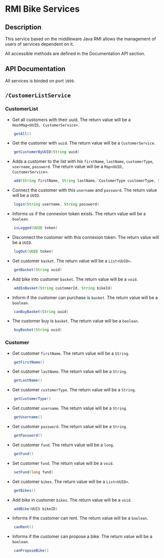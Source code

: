 # RMI Bike Services

## Description
This service based on the middleware Java RMI allows the management of users of services dependent on it.

All accessible methods are defined in the Documentation API section.

## API Documentation

All services is binded on port `1099`.

## `/CustomerListService`

### CustomerList

- Get all customers with their uuid. The return value will be a `HashMap<UUID, CustomerService>`.
```java
    getAll()
```

- Get the customer with `uuid`. The return value will be a `CustomerService`.
```java
    getCustomerByUUID(String uuid)
```

- Adds a customer to the list with his `firstName`, `lastName`, `customerType`, `username`, `password`. The return value will be a `Map<UUID, CustomerService>`.
```java
    add(String firstName, String lastName, CustomerType customerType, String username, String password)
```

- Connect the customer with this `username` and `password`. The return value will be a `UUID`.
```java
    login(String username, String password)
```

- Informs us if the connexion token exists. The return value will be a `boolean`.
```java
    isLogged(UUID token)
```

- Disconnect the customer with this connexion token. The return value will be a `UUID`.
```java
    logOut(UUID token)
```

- Get customer `basket`. The return value will be a `List<UUID>`.
```java
    getBasket(String uuid)
```

- Add bike into customer `basket`. The return value will be a `void`.
```java
    addInBasket(String customerId, String bikeId)
```

- Inform if the customer can purchase is `basket`. The return value will be a `boolean`.
```java
    canBuyBasket(String uuid)
```

- The customer buy is `basket`. The return value will be a `boolean`.
```java
    buyBasket(String uuid)
```

### Customer

- Get customer `firstName`. The return value will be a `String`.
```java
    getFirstName()
```

- Get customer `lastName`. The return value will be a `String`.
```java
    getLastName()
```

- Get customer `customerType`. The return value will be a `String`.
```java
    getCustomerType()
```

- Get customer `username`. The return value will be a `String`.
```java
    getUsername()
```

- Get customer `password`. The return value will be a `String`.
```java
    getPassword()
```

- Get customer `fund`. The return value will be a `long`.
```java
    getFund()
```

- Set customer `fund`. The return value will be a `void`.
```java
    setFund(long fund)
```

- Get customer `bikes`. The return value will be a `List<UUID>`.
```java
    getBikes()
```

- Add bike in customer `bikes`. The return value will be a `void`.
```java
    addBike(UUIS bikeID)
```

- Informs if the customer can rent. The return value will be a `boolean`.
```java
    canRent()
```

- Informs if the customer can propose a bike. The return value will be a `boolean`.
```java
    canProposeBike()
```
